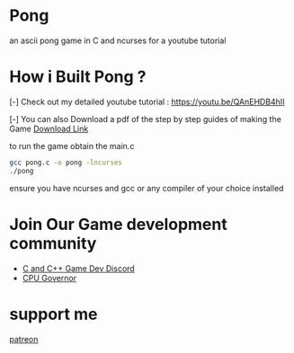 # Pong
an ascii pong game in C and ncurses for a youtube tutorial
# How i Built Pong ?
[-] Check out my detailed youtube tutorial :
https://youtu.be/QAnEHDB4hII

[-] You can also Download a pdf of the step by step guides of making the Game
[Download Link](https://drive.google.com/file/d/1OgRrkxEf0sMFLyp71GMjFjEL1jUMTt5C/view?usp=drivesdk)

to run the game obtain the main.c
```bash
gcc pong.c -o pong -lncurses
./pong
```
ensure you have ncurses and gcc or any compiler of your choice installed

# Join Our Game development community
* [C and C++ Game Dev Discord](https://discord.gg/ANy5Sr7wt2)
* [CPU Governor](https://discord.gg/QM97pDZHtY)

# support me 
[patreon](https://www.patreon.com/CPU_Governor?utm_campaign=creatorshare_creator)

